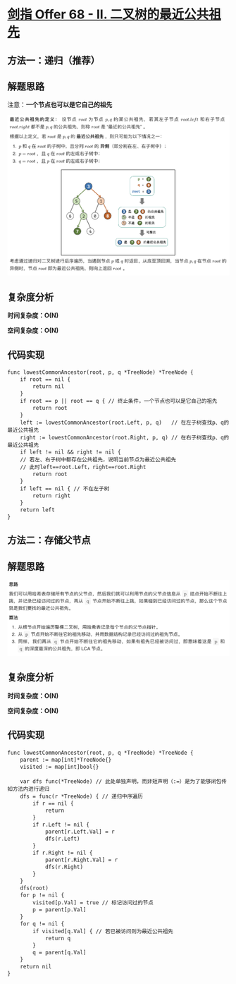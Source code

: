 # [剑指 Offer 68 - II. 二叉树的最近公共祖先](https://leetcode-cn.com/problems/er-cha-shu-de-zui-jin-gong-gong-zu-xian-lcof/)

## 方法一：递归（推荐）

## 解题思路

注意：**一个节点也可以是它自己的祖先**

![02E3227B-ACF3-4868-9884-BB7C9564F132](images/02E3227B-ACF3-4868-9884-BB7C9564F132.png)

## 复杂度分析

**时间复杂度：O(N)**

**空间复杂度：O(N)** 

## 代码实现

```golang
func lowestCommonAncestor(root, p, q *TreeNode) *TreeNode {
	if root == nil {
		return nil
	}
	if root == p || root == q { // 终止条件，一个节点也可以是它自己的祖先
		return root
	}
	left := lowestCommonAncestor(root.Left, p, q)   // 在左子树查找p、q的最近公共祖先
	right := lowestCommonAncestor(root.Right, p, q) // 在右子树查找p、q的最近公共祖先
	if left != nil && right != nil {
    // 若左、右子树中都存在公共祖先，说明当前节点为最近公共祖先
    // 此时left==root.Left，right==root.Right
		return root
	}
	if left == nil { // 不在左子树
		return right
	}
	return left
}
```

## 方法二：存储父节点

## 解题思路

![4F6BB58C-4E1B-45B6-ADAE-03AA644E4A8D](images/4F6BB58C-4E1B-45B6-ADAE-03AA644E4A8D.png)

## 复杂度分析

**时间复杂度：O(N)**

**空间复杂度：O(N)** 

## 代码实现

```golang
func lowestCommonAncestor(root, p, q *TreeNode) *TreeNode {
	parent := map[int]*TreeNode{}
	visited := map[int]bool{}

	var dfs func(*TreeNode) // 此处单独声明，而非短声明（:=）是为了能够闭包传如方法内进行递归
	dfs = func(r *TreeNode) { // 递归中序遍历
		if r == nil {
			return
		}
		if r.Left != nil {
			parent[r.Left.Val] = r
			dfs(r.Left)
		}
		if r.Right != nil {
			parent[r.Right.Val] = r
			dfs(r.Right)
		}
	}
	dfs(root)
	for p != nil {
		visited[p.Val] = true // 标记访问过的节点
		p = parent[p.Val]
	}
	for q != nil {
		if visited[q.Val] { // 若已被访问则为最近公共祖先
			return q
		}
		q = parent[q.Val]
	}
	return nil
}
```

